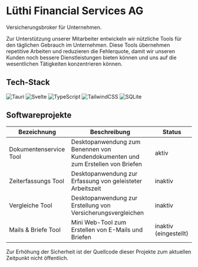 # Lüthi Financial Services AG

Versicherungsbroker für Unternehmen.

Zur Unterstützung unserer Mitarbeiter entwickeln wir nützliche Tools für den täglichen Gebrauch im Unternehmen. Diese Tools übernehmen repetitive Arbeiten und reduzieren die Fehlerquote, damit wir unseren Kunden noch bessere Dienstleistungen bieten können und uns auf die wesentlichen Tätigkeiten konzentrieren können.

## Tech-Stack

![Tauri](https://img.shields.io/badge/tauri-%2324C8DB.svg?style=for-the-badge&logo=tauri&logoColor=%23FFFFFF) ![Svelte](https://img.shields.io/badge/svelte-%23f1413d.svg?style=for-the-badge&logo=svelte&logoColor=white) ![TypeScript](https://img.shields.io/badge/typescript-%23007ACC.svg?style=for-the-badge&logo=typescript&logoColor=white) ![TailwindCSS](https://img.shields.io/badge/tailwindcss-%2338B2AC.svg?style=for-the-badge&logo=tailwind-css&logoColor=white) ![SQLite](https://img.shields.io/badge/sqlite-%2307405e.svg?style=for-the-badge&logo=sqlite&logoColor=white)

## Softwareprojekte

| Bezeichnung | Beschreibung | Status |
| ----------- | ------------ | ------ |
| Dokumentenservice Tool | Desktopanwendung zum Benennen von Kundendokumenten und zum Erstellen von Briefen | aktiv |
| Zeiterfassungs Tool | Desktopanwendung zur Erfassung von geleisteter Arbeitszeit | inaktiv |
| Vergleiche Tool | Desktopanwendung zur Erstellung von Versicherungsvergleichen | inaktiv |
| Mails & Briefe Tool | Mini Web-Tool zum Erstellen von E-Mails und Briefen | inaktiv (eingestellt) |

Zur Erhöhung der Sicherheit ist der Quellcode dieser Projekte zum aktuellen Zeitpunkt nicht öffentlich.
